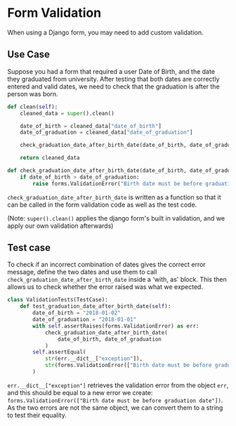 # Form Validation

When using a Django form, you may need to add custom validation.


## Use Case

Suppose you had a form that required a user Date of Birth, and the date they graduated from university. After testing that both dates are correctly entered and valid dates, we need to check that the graduation is after the person was born.

```python
def clean(self):
    cleaned_data = super().clean()

    date_of_birth = cleaned_data["date_of_birth"]
    date_of_graduation = cleaned_data["date_of_graduation"]

    check_graduation_date_after_birth_date(date_of_birth, date_of_graduation)

    return cleaned_data

def check_graduation_date_after_birth_date(date_of_birth, date_of_graduation):
    if date_of_birth > date_of_graduation:	
        raise forms.ValidationError("Birth date must be before graduation date")
```

`check_graduation_date_after_birth_date` is written as a function so that it can be called  in the form validation code as well as the test code.

(Note: `super().clean()` applies the django form's built in validation, and we apply our own validation afterwards)

## Test case

To check if an incorrect combination of dates gives the correct error message, define the two dates and use them to call  `check_graduation_date_after_birth_date` inside a 'with, as' block. This then allows us to check whether the error raised was what we expected. 

```python
class ValidationTests(TestCase):
    def test_graduation_date_after_birth_date(self):
        date_of_birth = "2018-01-02"
        date_of_graduation = "2018-01-01"
        with self.assertRaises(forms.ValidationError) as err:
            check_graduation_date_after_birth_date(
                date_of_birth, date_of_graduation
            )
        self.assertEqual(
            str(err.__dict__["exception"]),
            str(forms.ValidationError(["Birth date must be before graduation date"])),
        )
```
`err.__dict__["exception"]` retrieves the validation error from the object `err`, and this should be equal to a new error we create: `forms.ValidationError(["Birth date must be before graduation date"])`. As the two errors are not the same object, we can convert them to a string to test their equality.
